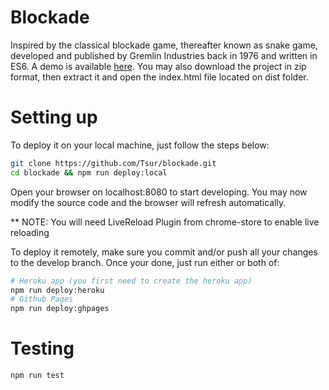 # Blockade

Inspired by the classical blockade game, thereafter known as snake game, developed and published by Gremlin Industries back in 1976 and written in ES6. A demo is available [here](http://tsur.github.io/blockade). You may also download the project in zip format, then extract it and open the index.html file located on dist folder.

# Setting up

To deploy it on your local machine, just follow the steps below:

```bash
git clone https://github.com/Tsur/blockade.git 
cd blockade && npm run deploy:local
```
Open your browser on localhost:8080 to start developing. You may now modify the source code and the browser will refresh automatically.

** NOTE: You will need LiveReload Plugin from chrome-store to enable live reloading

To deploy it remotely, make sure you commit and/or push all your changes to the develop branch. Once your done, just run either or both of:

```bash
# Heroku app (you first need to create the heroku app)
npm run deploy:heroku
# Github Pages
npm run deploy:ghpages
```
# Testing

```bash
npm run test
```

